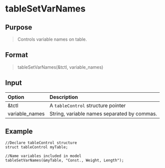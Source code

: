 # tableSetVarNames

## Purpose
> Controls variable names on table.

## Format
> tableSetVarNames(&tctl, variable_names)

## Input
| Option | Description |
|:------- |:------- |
|&tctl  | A `tableControl` structure pointer |
|variable_names | String, variable names separated by commas. |

## Example
```
//Declare tableControl structure
struct tableControl myTable;

//Name variables included in model
tableSetVarNames(&myTable, "Const., Weight, Length");
```
